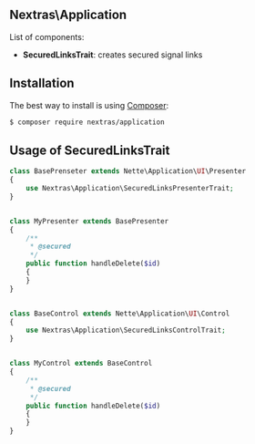 ## Nextras\Application
List of components:
- **SecuredLinksTrait**: creates secured signal links

## Installation

The best way to install is using [Composer](http://getcomposer.org/):

```sh
$ composer require nextras/application
```

## Usage of SecuredLinksTrait

```php
class BasePrenseter extends Nette\Application\UI\Presenter
{
	use Nextras\Application\SecuredLinksPresenterTrait;
}


class MyPresenter extends BasePresenter
{
	/**
	 * @secured
	 */
	public function handleDelete($id)
	{
	}
}


class BaseControl extends Nette\Application\UI\Control
{
	use Nextras\Application\SecuredLinksControlTrait;
}


class MyControl extends BaseControl
{
	/**
	 * @secured
	 */
	public function handleDelete($id)
	{
	}
}
```
